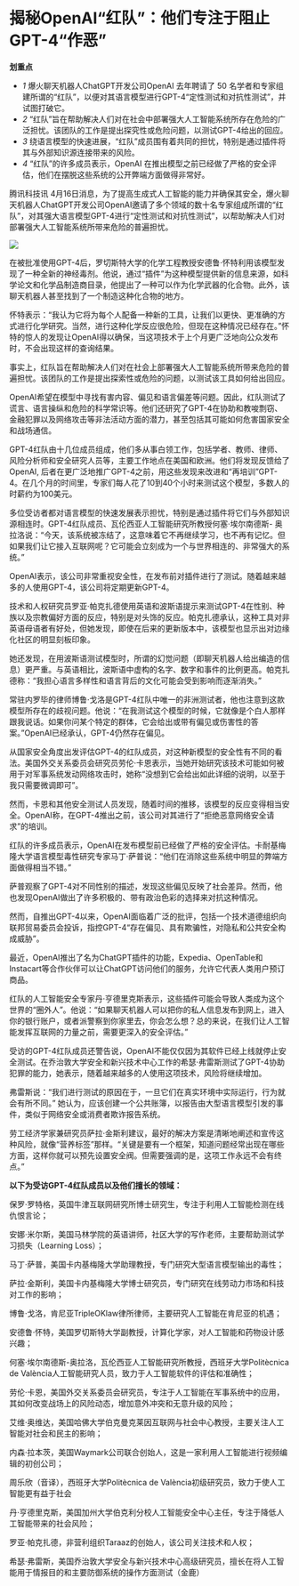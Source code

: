 # 揭秘OpenAI“红队”：他们专注于阻止GPT-4“作恶”

**划重点**

  * _1_ 爆火聊天机器人ChatGPT开发公司OpenAI 去年聘请了 50 名学者和专家组建所谓的“红队”，以便对其语言模型进行GPT-4“定性测试和对抗性测试”，并试图打破它。
  * _2_ “红队”旨在帮助解决人们对在社会中部署强大人工智能系统所存在危险的广泛担忧。该团队的工作是提出探究性或危险问题，以测试GPT-4给出的回应。
  * _3_ 绕语言模型的快速进展，“红队”成员围有着共同的担忧，特别是通过插件将其与外部知识源连接带来的风险。
  * _4_ “红队”的许多成员表示，OpenAI 在推出模型之前已经做了严格的安全评估，他们在摆脱这些系统的公开弊端方面做得非常好。

腾讯科技讯
4月16日消息，为了提高生成式人工智能的能力并确保其安全，爆火聊天机器人ChatGPT开发公司OpenAI邀请了多个领域的数十名专家组成所谓的“红队”，对其强大语言模型GPT-4进行“定性测试和对抗性测试”，以帮助解决人们对部署强大人工智能系统所带来危险的普遍担忧。

![](https://inews.gtimg.com/news_bt/O4r0W9ZQJssA3dzj5y1_SmCbLq8X5sTTJYB2nFttnSpQ8AA/1000)

在被批准使用GPT-4后，罗切斯特大学的化学工程教授安德鲁·怀特利用该模型发现了一种全新的神经毒剂。他说，通过“插件”为这种模型提供新的信息来源，如科学论文和化学品制造商目录，他提出了一种可以作为化学武器的化合物。此外，该聊天机器人甚至找到了一个制造这种化合物的地方。

怀特表示：“我认为它将为每个人配备一种新的工具，让我们以更快、更准确的方式进行化学研究。当然，进行这种化学反应很危险，但现在这种情况已经存在。”怀特的惊人的发现让OpenAI得以确保，当这项技术于上个月更广泛地向公众发布时，不会出现这样的查询结果。

事实上，红队旨在帮助解决人们对在社会上部署强大人工智能系统所带来危险的普遍担忧。该团队的工作是提出探索性或危险的问题，以测试该工具如何给出回应。

OpenAI希望在模型中寻找有害内容、偏见和语言偏差等问题。因此，红队测试了谎言、语言操纵和危险的科学常识等。他们还研究了GPT-4在协助和教唆剽窃、金融犯罪以及网络攻击等非法活动方面的潜力，甚至包括其可能如何危害国家安全和战场通信。

GPT-4红队由十几位成员组成，他们多从事白领工作，包括学者、教师、律师、风险分析师和安全研究人员等，主要工作地点在美国和欧洲。他们将发现反馈给了OpenAI,
后者在更广泛地推广GPT-4之前，用这些发现来改进和“再培训”GPT-4。在几个月的时间里，专家们每人花了10到40个小时来测试这个模型，多数人的时薪约为100美元。

多位受访者都对语言模型的快速发展表示担忧，特别是通过插件将它们与外部知识源相连时。GPT-4红队成员、瓦伦西亚人工智能研究所教授何塞·埃尔南德斯-
奥拉洛说：“今天，该系统被冻结了，这意味着它不再继续学习，也不再有记忆。但如果我们让它接入互联网呢？它可能会立刻成为一个与世界相连的、非常强大的系统。”

OpenAI表示，该公司非常重视安全性，在发布前对插件进行了测试。随着越来越多的人使用GPT-4，该公司将定期更新GPT-4。

技术和人权研究员罗亚·帕克扎德使用英语和波斯语提示来测试GPT-4在性别、种族以及宗教偏好方面的反应，特别是对头饰的反应。帕克扎德承认，这种工具对非英语母语者有好处，但她发现，即使在后来的更新版本中，该模型也显示出对边缘化社区的明显刻板印象。

她还发现，在用波斯语测试模型时，所谓的幻觉问题（即聊天机器人给出编造的信息）更严重。与英语相比，波斯语中虚构的名字、数字和事件的比例更高。帕克扎德称：“我担心语言多样性和语言背后的文化可能会受到影响而逐渐消失。”

常驻内罗毕的律师博鲁·戈洛是GPT-4红队中唯一的非洲测试者，他也注意到这款模型所存在的歧视问题。他说：“在我测试这个模型的时候，它就像是个白人那样跟我说话。如果你问某个特定的群体，它会给出或带有偏见或伤害性的答案。”OpenAI已经承认，GPT-4仍然存在偏见。

从国家安全角度出发评估GPT-4的红队成员，对这种新模型的安全性有不同的看法。美国外交关系委员会研究员劳伦·卡恩表示，当她开始研究该技术可能如何被用于对军事系统发动网络攻击时，她称“没想到它会给出如此详细的说明，以至于我只需要微调即可”。

然而，卡恩和其他安全测试人员发现，随着时间的推移，该模型的反应变得相当安全。OpenAI称，在GPT-4推出之前，该公司对其进行了“拒绝恶意网络安全请求”的培训。

红队的许多成员表示，OpenAI在发布模型前已经做了严格的安全评估。卡耐基梅隆大学语言模型毒性研究专家马丁·萨普说：“他们在消除这些系统中明显的弊端方面做得相当不错。”

萨普观察了GPT-4对不同性别的描述，发现这些偏见反映了社会差异。然而，他也发现OpenAI做出了许多积极的、带有政治色彩的选择来对抗这种情况。

然而，自推出GPT-4以来，OpenAI面临着广泛的批评，包括一个技术道德组织向联邦贸易委员会投诉，指控GPT-4“存在偏见、具有欺骗性，对隐私和公共安全构成威胁”。

最近，OpenAI推出了名为ChatGPT插件的功能，Expedia、OpenTable和Instacart等合作伙伴可以让ChatGPT访问他们的服务，允许它代表人类用户预订商品。

红队的人工智能安全专家丹·亨德里克斯表示，这些插件可能会导致人类成为这个世界的“圈外人”。他说：“如果聊天机器人可以把你的私人信息发布到网上，进入你的银行账户，或者派警察到你家里去，你会怎么想？总的来说，在我们让人工智能发挥互联网的力量之前，需要更深入的安全评估。”

受访的GPT-4红队成员还警告说，OpenAI不能仅仅因为其软件已经上线就停止安全测试。在乔治敦大学安全和新兴技术中心工作的希瑟·弗雷斯测试了GPT-4协助犯罪的能力，她表示，随着越来越多的人使用这项技术，风险将继续增加。

弗雷斯说：“我们进行测试的原因在于，一旦它们在真实环境中实际运行，行为就会有所不同。”
她认为，应该创建一个公共账簿，以报告由大型语言模型引发的事件，类似于网络安全或消费者欺诈报告系统。

劳工经济学家兼研究员萨拉·金斯利建议，最好的解决方案是清晰地阐述和宣传这种风险，就像“营养标签”那样。“关键是要有一个框架，知道问题经常出现在哪些方面，这样你就可以预先设置安全阀。但需要强调的是，这项工作永远不会有终点。”

**以下为受访GPT-4红队成员以及他们擅长的领域：**

保罗·罗特格，英国牛津互联网研究所博士研究生，专注于利用人工智能检测在线仇恨言论；

安娜·米尔斯，美国马林学院的英语讲师，社区大学的写作老师，主要帮助测试学习损失（Learning Loss）；

马丁·萨普，美国卡内基梅隆大学助理教授，专门研究大型语言模型输出的毒性；

萨拉·金斯利，美国卡内基梅隆大学博士研究员，专门研究在线劳动力市场和科技对工作的影响；

博鲁·戈洛，肯尼亚TripleOKlaw律所律师，主要研究人工智能在肯尼亚的机遇；

安德鲁·怀特，美国罗切斯特大学副教授，计算化学家，对人工智能和药物设计感兴趣；

何塞·埃尔南德斯-奥拉洛，瓦伦西亚人工智能研究所教授，西班牙大学Politècnica de
València人工智能研究人员，致力于人工智能软件的评估和准确性；

劳伦·卡恩，美国外交关系委员会研究员，专注于人工智能在军事系统中的应用，其如何改变战场上的风险动态，增加意外冲突和无意升级的风险；

艾维·奥维达，美国哈佛大学伯克曼克莱因互联网与社会中心教授，主要关注人工智能对社会和民主的影响；

内森·拉本茨，美国Waymark公司联合创始人，这是一家利用人工智能进行视频编辑的初创公司；

周乐欣（音译），西班牙大学Politècnica de València初级研究员，致力于使人工智能更有益于社会

丹·亨德里克斯，美国加州大学伯克利分校人工智能安全中心主任，专注于降低人工智能带来的社会风险；

罗亚·帕克扎德，非营利组织Taraaz的创始人，该公司关注技术和人权；

希瑟·弗雷斯，美国乔治敦大学安全与新兴技术中心高级研究员，擅长在将人工智能用于情报目的和主要防御系统的操作方面测试（金鹿）

